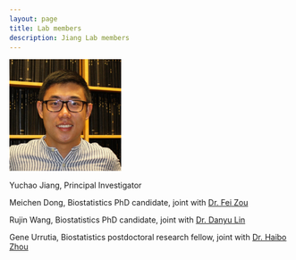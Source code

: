 ```yaml
---
layout: page
title: Lab members
description: Jiang Lab members
---
```


<div class="container">
    <div class="row-fluid">
        <div class="span2">
        <a href="../assets/pics/Yuchao.jpg">
            <img src="../assets/pics/Yuchao.jpg" height="200" width="200" title="Yuchao Jiang" alt="Yuchao Jiang"/>
        </a>
        </div>
    </div>
</div>



Yuchao Jiang, Principal Investigator

Meichen Dong, Biostatistics PhD candidate, joint with [Dr. Fei Zou](http://sph.unc.edu/adv_profile/fei-zou-phd/)

Rujin Wang, Biostatistics PhD candidate, joint with [Dr. Danyu Lin](http://sph.unc.edu/adv_profile/danyu-lin-phd/)

Gene Urrutia, Biostatistics postdoctoral research fellow, joint with [Dr. Haibo Zhou](http://sph.unc.edu/adv_profile/haibo-zhou-phd/)
